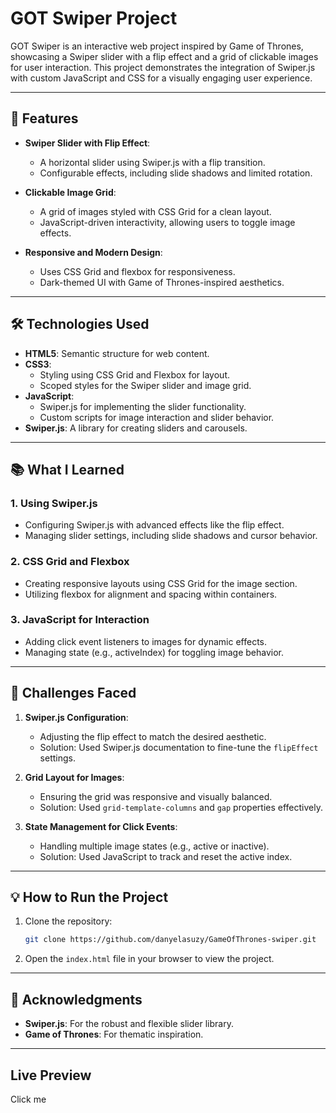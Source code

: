 # GOT Swiper Project

GOT Swiper is an interactive web project inspired by Game of Thrones, showcasing a Swiper slider with a flip effect and a grid of clickable images for user interaction. This project demonstrates the integration of Swiper.js with custom JavaScript and CSS for a visually engaging user experience.

---

## 🚀 Features

- **Swiper Slider with Flip Effect**:

  - A horizontal slider using Swiper.js with a flip transition.
  - Configurable effects, including slide shadows and limited rotation.

- **Clickable Image Grid**:

  - A grid of images styled with CSS Grid for a clean layout.
  - JavaScript-driven interactivity, allowing users to toggle image effects.

- **Responsive and Modern Design**:
  - Uses CSS Grid and flexbox for responsiveness.
  - Dark-themed UI with Game of Thrones-inspired aesthetics.

---

## 🛠️ Technologies Used

- **HTML5**: Semantic structure for web content.
- **CSS3**:
  - Styling using CSS Grid and Flexbox for layout.
  - Scoped styles for the Swiper slider and image grid.
- **JavaScript**:
  - Swiper.js for implementing the slider functionality.
  - Custom scripts for image interaction and slider behavior.
- **Swiper.js**: A library for creating sliders and carousels.

---

## 📚 What I Learned

### 1. **Using Swiper.js**

- Configuring Swiper.js with advanced effects like the flip effect.
- Managing slider settings, including slide shadows and cursor behavior.

### 2. **CSS Grid and Flexbox**

- Creating responsive layouts using CSS Grid for the image section.
- Utilizing flexbox for alignment and spacing within containers.

### 3. **JavaScript for Interaction**

- Adding click event listeners to images for dynamic effects.
- Managing state (e.g., activeIndex) for toggling image behavior.

---

## 🌟 Challenges Faced

1. **Swiper.js Configuration**:

   - Adjusting the flip effect to match the desired aesthetic.
   - Solution: Used Swiper.js documentation to fine-tune the `flipEffect` settings.

2. **Grid Layout for Images**:

   - Ensuring the grid was responsive and visually balanced.
   - Solution: Used `grid-template-columns` and `gap` properties effectively.

3. **State Management for Click Events**:
   - Handling multiple image states (e.g., active or inactive).
   - Solution: Used JavaScript to track and reset the active index.

---

## 💡 How to Run the Project

1. Clone the repository:
   ```bash
   git clone https://github.com/danyelasuzy/GameOfThrones-swiper.git
   ```
2. Open the `index.html` file in your browser to view the project.

---

## 🤝 Acknowledgments

- **Swiper.js**: For the robust and flexible slider library.
- **Game of Thrones**: For thematic inspiration.

---

## Live Preview

Click me
